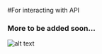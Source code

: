 #For interacting with API

### More to be added soon...
![alt text](http://www.gifbin.com/bin/012010/1263563485_dancing_kids.gif "(X_X(O--(>_<Q)")
